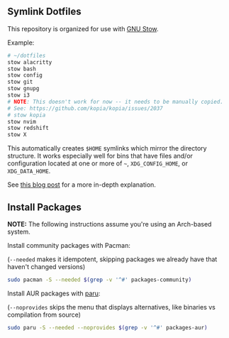 ## Symlink Dotfiles

This repository is organized for use with [GNU Stow](https://www.gnu.org/software/stow/).

Example:

```bash
# ~/dotfiles
stow alacritty
stow bash
stow config
stow git
stow gnupg
stow i3
# NOTE: This doesn't work for now -- it needs to be manually copied.
# See: https://github.com/kopia/kopia/issues/2037
# stow kopia
stow nvim
stow redshift
stow X
```

This automatically creates `$HOME` symlinks which mirror the directory structure. It works especially well for bins that have files and/or configuration located at one or more of `~`, `XDG_CONFIG_HOME`, or `XDG_DATA_HOME`.

See [this blog post](http://brandon.invergo.net/news/2012-05-26-using-gnu-stow-to-manage-your-dotfiles.html) for a more in-depth explanation.

## Install Packages

**NOTE:** The following instructions assume you're using an Arch-based system.

Install community packages with Pacman:

(`--needed` makes it idempotent, skipping packages we already have that haven't changed versions)

```bash
sudo pacman -S --needed $(grep -v '^#' packages-community)
```


Install AUR packages with [paru](https://github.com/Morganamilo/paru):

(`--noprovides` skips the menu that displays alternatives, like binaries vs compilation from source)

```bash
sudo paru -S --needed --noprovides $(grep -v '^#' packages-aur)
```
